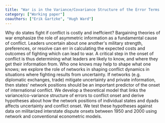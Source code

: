 ```yaml
---
title: "War is in the Variance/Covariance Structure of the Error Terms: International Networks and the Bargaining Theory of War"
category: ["Working paper"]
coauthors: ["Erik Gartzke", "Hugh Ward"]
---
```

Why do states fight if conflict is costly and ineffcient? Bargaining theories of war emphasize
the role of asymmetric information as a fundamental cause of conflict. Leaders uncertain about
one another's military strength, preferences, or resolve can err in calculating the expected
costs and outcomes of fighting which can lead to war. A critical step in the onset of conflict
is thus determining what leaders are likely to know, and where they get their information
from. Who one knows may help to shape what one knows; we explore the role of networks in
shaping conflict dynamics in situations where fighting results from uncertainty. If networks
(e.g. diplomatic exchanges, trade) mitigate uncertainty and private information, then states'
network positions should be an important predictor of the onset of international conflict. We
develop a theoretical model that links the variance/co-variance structure of errors to conflict
onset and derive hypotheses about how the network positions of individual states and dyads
affects uncertainty and conflict onset. We test these hypotheses against data on militarized
interstate dispute onsets between 1950 and 2000 using network and conventional econometric
models.
